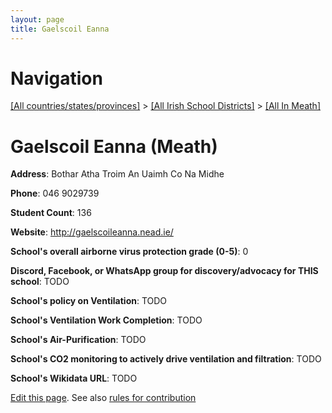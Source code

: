 ```yaml
---
layout: page
title: Gaelscoil Eanna
---
```

# Navigation

[[All countries/states/provinces]](../../..) > [[All Irish School Districts]](../..) > [[All In Meath]](..)

# Gaelscoil Eanna (Meath)

**Address**: Bothar Atha Troim An Uaimh Co Na Midhe

**Phone**: 046 9029739

**Student Count**: 136

**Website**: <http://gaelscoileanna.nead.ie/>

**School's overall airborne virus protection grade (0-5)**: 0

**Discord, Facebook, or WhatsApp group for discovery/advocacy for THIS school**: TODO

**School's policy on Ventilation**: TODO

**School's Ventilation Work Completion**: TODO

**School's Air-Purification**: TODO

**School's CO2 monitoring to actively drive ventilation and filtration**: TODO

**School's Wikidata URL**: TODO


[Edit this page](https://github.com/ventilate-schools/Ireland/edit/main/./Meath/Gaelscoil_Eanna.md). See also [rules for contribution](../../../contribution-rules/)